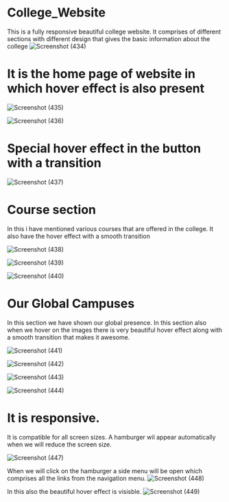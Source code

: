 # College_Website
This is a fully responsive beautiful college website. It comprises of different sections with different design that gives the basic information about the college
![Screenshot (434)](https://user-images.githubusercontent.com/58084456/192509002-29c8c58b-5c01-4e4c-b2cc-d71384695df3.png)

# It is the home page of website in which hover effect is also present
![Screenshot (435)](https://user-images.githubusercontent.com/58084456/192509163-1f5c5ba1-1d1c-4a78-a1cd-56d43bbf5ea1.png)

![Screenshot (436)](https://user-images.githubusercontent.com/58084456/192509432-9826fd2c-0399-46ca-bf7e-91fda59f3cb5.png)

# Special hover effect in the button with a transition
![Screenshot (437)](https://user-images.githubusercontent.com/58084456/192513882-a673515b-e336-4ff4-9d59-91c1020ce595.png)

# Course section
In this i have mentioned various courses that are offered in the college.
It also have the hover effect with a smooth transition

![Screenshot (438)](https://user-images.githubusercontent.com/58084456/192540456-073654c6-295f-40a6-a517-d67ec4114098.png)

![Screenshot (439)](https://user-images.githubusercontent.com/58084456/192540478-fdb0e451-3cfd-41db-9c62-a22051128046.png)


![Screenshot (440)](https://user-images.githubusercontent.com/58084456/192540510-09fb9bf8-b91c-4da4-ad4a-4fc7ab6d6dcd.png)

# Our Global Campuses
In this section we have shown our global presence.
In this section also when we hover on the images there is very beautiful hover effect along with a smooth transition that makes it awesome.

![Screenshot (441)](https://user-images.githubusercontent.com/58084456/192542279-b4ee56dc-d4df-4b84-83ae-dea09b31e442.png)

![Screenshot (442)](https://user-images.githubusercontent.com/58084456/192542301-ee624262-073e-4a46-bafa-9aba4ec0bc26.png)

![Screenshot (443)](https://user-images.githubusercontent.com/58084456/192542311-e2d07062-2af2-4b52-ab7f-e6e2ef2bc1d0.png)

![Screenshot (444)](https://user-images.githubusercontent.com/58084456/192542328-10a74e62-26e3-4e1d-b191-fc0ea0c79ab5.png)

# It is responsive.
It is compatible for all screen sizes.
A hamburger wil appear automatically when we will reduce the screen size.

![Screenshot (447)](https://user-images.githubusercontent.com/58084456/193420430-f2e8817b-548b-4367-ae94-b299a28e7246.png)

When we will click on the hamburger a side menu will be open which comprises all the links from the navigation menu.
![Screenshot (448)](https://user-images.githubusercontent.com/58084456/193420437-d917885f-d282-4ae1-957e-90ee98a84d4d.png)

In this also the beautiful hover effect is visisble.
![Screenshot (449)](https://user-images.githubusercontent.com/58084456/193420448-f1d18050-7396-4958-ab99-c8fd51e4aca6.png)







